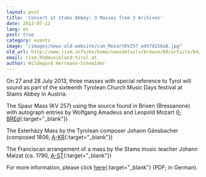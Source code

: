 ```yaml
---
layout: post
title: 'Concert at Stams Abbey: 3 Masses from 3 Archives'
date: 2013-07-12
lang: en
post: true
category: events
image: "/images/news-old-website/csm_MozartKV257_a45fd156a8.jpg"
old_url: http://www.rism.info/en/home/newsdetails/browse/60/article/64/concert-at-stams-abbey-3-masses-from-3-archives.html
email: rism.hh@musikland-tirol.at
author: Hildegard Herrmann-Schneider
---
```


On 27 and 28 July 2013, three masses with special reference to Tyrol will sound as part of the sixteenth Tyrolean Church Music Days festival at Stams Abbey in Austria:

The Spaur Mass (KV 257) using the source found in Brixen (Bressanone) with autograph entries by Wolfgang Amadeus and Leopold Mozart ([I-BREd](http://opac.rism.info/search?documentid=650004848){:target="_blank"})

The Esterházy Mass by the Tyrolean composer Johann Gänsbacher (composed 1806, [A-KR](http://opac.rism.info/search?documentid=600172605){:target="_blank"})

The Franciscan arrangement of a mass by the Stams music teacher Johann Malzat (ca. 1790, [A-ST](http://opac.rism.info/search?documentid=650008766){:target="_blank"})

For more information, please click [here](http://www.musikland-tirol.at/downloads/jahresprogramm-2013_web.pdf){:target="_blank"} (PDF; in German).